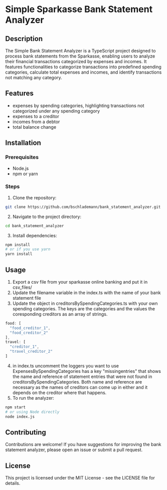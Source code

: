 # Simple Sparkasse Bank Statement Analyzer

## Description

The Simple Bank Statement Analyzer is a TypeScript project designed to process bank statements from the Sparkasse, enabling users to analyze their financial transactions categorized by expenses and incomes. It features functionalities to categorize transactions into predefined spending categories, calculate total expenses and incomes, and identify transactions not matching any category.

## Features

- expenses by spending categories, highlighting transactions not categorized under any spending category
- expenses to a creditor
- incomes from a debtor
- total balance change

## Installation

### Prerequisites

- Node.js
- npm or yarn

### Steps

1. Clone the repository:

```bash
git clone https://github.com/bschlademann/bank_statement_analyzer.git
```

2. Navigate to the project directory:

```bash
cd bank_statement_analyzer
```

3. Install dependencies:

```bash
npm install
# or if you use yarn
yarn install
```

## Usage

1. Export a csv file from your sparkasse online banking and put it in csv_files/
2. Update the filename variable in the index.ts with the name of your bank statement file
3. Update the object in creditorsBySpendingCategories.ts with your own spending categories. The keys are the categories and the values the coresponding creditors as an array of strings.

```js
food: [
  "food_creditor_1",
  "food_creditor_2"
],
travel: [
  "creditor_1",
  "travel_creditor_2"
]
```

4. in index.ts uncomment the loggers you want to use
   ExpensesBySpendingCategories has a key "missingentries" that shows the name and reference of statement entries that were not found in creditorsBySpendingCategories. Both name and reference are necessary as the names of creditors can come up in either and it depends on the creditor where that happens.
5. To run the analyzer:

```bash
npm start
# or using Node directly
node index.js
```

## Contributing

Contributions are welcome! If you have suggestions for improving the bank statement analyzer, please open an issue or submit a pull request.

## License

This project is licensed under the MIT License - see the LICENSE file for details.
